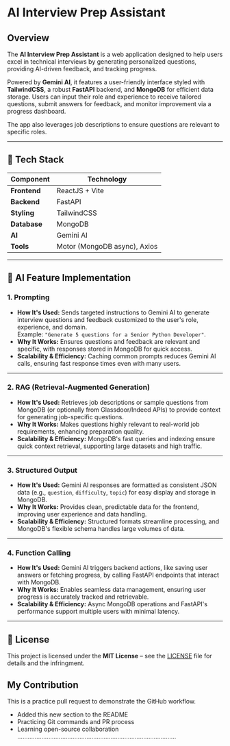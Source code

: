 # AI Interview Prep Assistant

## Overview

The **AI Interview Prep Assistant** is a web application designed to help users excel in technical interviews by generating personalized questions, providing AI-driven feedback, and tracking progress.  

Powered by **Gemini AI**, it features a user-friendly interface styled with **TailwindCSS**, a robust **FastAPI** backend, and **MongoDB** for efficient data storage. Users can input their role and experience to receive tailored questions, submit answers for feedback, and monitor improvement via a progress dashboard.  

The app also leverages job descriptions to ensure questions are relevant to specific roles.

---

## 🚀 Tech Stack

| **Component** | **Technology** |
|--------------|----------------|
| **Frontend** | ReactJS + Vite |
| **Backend** | FastAPI |
| **Styling** | TailwindCSS |
| **Database** | MongoDB |
| **AI** | Gemini AI |
| **Tools** | Motor (MongoDB async), Axios |

---

## 🧠 AI Feature Implementation

### 1. Prompting
- **How It's Used:** Sends targeted instructions to Gemini AI to generate interview questions and feedback customized to the user's role, experience, and domain.  
  Example: `"Generate 5 questions for a Senior Python Developer"`.
- **Why It Works:** Ensures questions and feedback are relevant and specific, with responses stored in MongoDB for quick access.
- **Scalability & Efficiency:** Caching common prompts reduces Gemini AI calls, ensuring fast response times even with many users.

---

### 2. RAG (Retrieval-Augmented Generation)
- **How It's Used:** Retrieves job descriptions or sample questions from MongoDB (or optionally from Glassdoor/Indeed APIs) to provide context for generating job-specific questions.
- **Why It Works:** Makes questions highly relevant to real-world job requirements, enhancing preparation quality.
- **Scalability & Efficiency:** MongoDB's fast queries and indexing ensure quick context retrieval, supporting large datasets and high traffic.

---

### 3. Structured Output
- **How It's Used:** Gemini AI responses are formatted as consistent JSON data (e.g., `question`, `difficulty`, `topic`) for easy display and storage in MongoDB.
- **Why It Works:** Provides clean, predictable data for the frontend, improving user experience and data handling.
- **Scalability & Efficiency:** Structured formats streamline processing, and MongoDB's flexible schema handles large volumes of data.

---

### 4. Function Calling
- **How It's Used:** Gemini AI triggers backend actions, like saving user answers or fetching progress, by calling FastAPI endpoints that interact with MongoDB.
- **Why It Works:** Enables seamless data management, ensuring user progress is accurately tracked and retrievable.
- **Scalability & Efficiency:** Async MongoDB operations and FastAPI's performance support multiple users with minimal latency.

---

## 📜 License
This project is licensed under the **MIT License** – see the [LICENSE](LICENSE) file for details and the infringment.

## My Contribution

This is a practice pull request to demonstrate the GitHub workflow.

- Added this new section to the README
- Practicing Git commands and PR process
- Learning open-source collaboration
............................................................................................